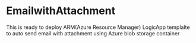 # EmailwithAttachment
This is ready to deploy ARM(Azure Resource Manager) LogicApp templalte to auto send email with attachment using Azure blob storage container 
